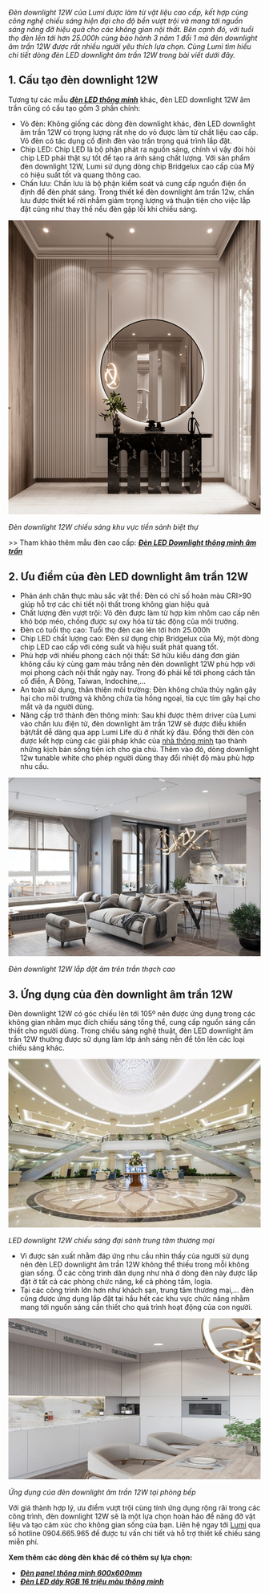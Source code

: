﻿*Đèn downlight 12W của Lumi được làm từ vật liệu cao cấp, kết hợp cùng công nghệ chiếu sáng hiện đại cho độ bền vượt trội và mang tới nguồn sáng nâng đỡ hiệu quả cho các không gian nội thất. Bên cạnh đó, với tuổi thọ đèn lên tới hơn 25.000h cùng bảo hành 3 năm 1 đổi 1 mà đèn downlight âm trần 12W được rất nhiều người yêu thích lựa chọn. Cùng Lumi tìm hiểu chi tiết dòng đèn LED downlight âm trần 12W trong bài viết dưới đây.*
## **1. Cấu tạo đèn downlight 12W**
Tương tự các mẫu [***đèn LED thông minh***](https://lumi.vn/den-led-thong-minh) khác, đèn LED downlight 12W âm trần cũng có cấu tạo gồm 3 phần chính:

- Vỏ đèn: Không giống các dòng đèn downlight khác, đèn LED downlight âm trần 12W có trọng lượng rất nhẹ do vỏ được làm từ chất liệu cao cấp. Vỏ đèn có tác dụng cố định đèn vào trần trong quá trình lắp đặt.
- Chip LED: Chip LED là bộ phận phát ra nguồn sáng, chính vì vậy đòi hỏi chip LED phải thật sự tốt để tạo ra ánh sáng chất lượng. Với sản phẩm đèn downlight 12W, Lumi sử dụng dòng chip Bridgelux cao cấp của Mỹ có hiệu suất tốt và quang thông cao.
- Chấn lưu: Chấn lưu là bộ phận kiểm soát và cung cấp nguồn điện ổn định để đèn phát sáng. Trong thiết kế đèn downlight âm trần 12w, chấn lưu được thiết kế rời nhằm giảm trọng lượng và thuận tiện cho việc lắp đặt cũng như thay thế nếu đèn gặp lỗi khi chiếu sáng.

![12-880x1024](Aspose.Words.4cdd2ab7-d4be-4230-a27f-4b4e2d1d8e63.001.png)

*Đèn downlight 12W chiếu sáng khu vực tiền sảnh biệt thự*

\>> Tham khảo thêm mẫu đèn cao cấp: [***Đèn LED Downlight thông minh âm trần***](https://lumi.vn/san-pham/den-led-downlight-thong-minh-am-tran.html)
## **2. Ưu điểm của đèn LED downlight âm trần 12W**
- Phản ánh chân thực màu sắc vật thể: Đèn có chỉ số hoàn màu CRI>90 giúp hỗ trợ các chi tiết nội thất trong không gian hiệu quả
- Chất lượng đèn vượt trội: Vỏ đèn được làm từ hợp kim nhôm cao cấp nên khó bóp méo, chống được sự oxy hóa từ tác động của môi trường.
- Đèn có tuổi thọ cao: Tuổi thọ đèn cao lên tới hơn 25.000h
- Chip LED chất lượng cao: Đèn sử dụng chip Bridgelux của Mỹ, một dòng chip LED cao cấp với công suất và hiệu suất phát quang tốt.
- Phù hợp với nhiều phong cách nội thất: Sở hữu kiểu dáng đơn giản không cầu kỳ cùng gam màu trắng nên đèn downlight 12W phù hợp với mọi phong cách nội thất ngày nay. Trong đó phải kể tới phong cách tân cổ điển, Á Đông, Taiwan, Indochine,…
- An toàn sử dụng, thân thiện môi trường: Đèn không chứa thủy ngân gây hại cho môi trường và không chứa tia hồng ngoại, tia cực tím gây hại cho mắt và da người dùng.
- Nâng cấp trở thành đèn thông minh: Sau khi được thêm driver của Lumi vào chấn lưu điện tử, đèn downlight âm trần 12W sẽ được điều khiển bật/tắt dễ dàng qua app Lumi Life dù ở nhất kỳ đâu. Đồng thời đèn còn được kết hợp cùng các giải pháp khác của [nhà thông minh](https://lumi.vn/) tạo thành những kịch bản sống tiện ích cho gia chủ. Thêm vào đó, dòng downlight 12w tunable white cho phép người dùng thay đổi nhiệt độ màu phù hợp nhu cầu.

![Đèn downlight 12W lắp đặt âm trên trần thạch cao](Aspose.Words.4cdd2ab7-d4be-4230-a27f-4b4e2d1d8e63.002.jpeg)

*Đèn downlight 12W lắp đặt âm trên trần thạch cao*
## **3. Ứng dụng của đèn downlight âm trần 12W**
Đèn downlight 12W có góc chiếu lên tới 105º nên được ứng dụng trong các không gian nhằm mục đích chiếu sáng tổng thể, cung cấp nguồn sáng cần thiết cho người dùng. Trong chiếu sáng nghệ thuật, đèn LED downlight âm trần 12W thường được sử dụng làm lớp ánh sáng nền để tôn lên các loại chiếu sáng khác.

![Ứng dụng của đèn downlight âm trần 12W](Aspose.Words.4cdd2ab7-d4be-4230-a27f-4b4e2d1d8e63.003.jpeg)

*LED downlight 12W chiếu sáng đại sảnh trung tâm thương mại*

- Vì được sản xuất nhằm đáp ứng nhu cầu nhìn thấy của người sử dụng nên đèn LED downlight âm trần 12W không thể thiếu trong mỗi không gian sống. Ở các công trình dân dụng như nhà ở dòng đèn này được lắp đặt ở tất cả các phòng chức năng, kể cả phòng tắm, logia.
- Tại các công trình lớn hơn như khách sạn, trung tâm thương mại,… đèn cũng được ứng dụng lắp đặt tại hầu hết các khu vực chức năng nhằm mang tới nguồn sáng cần thiết cho quá trình hoạt động của con người.

![Đèn downlight 12W](Aspose.Words.4cdd2ab7-d4be-4230-a27f-4b4e2d1d8e63.004.jpeg)[](https://lumilighting.vn/wp-content/uploads/2022/11/den-downlight-12w.02.jpg)

*Ứng dụng của đèn downlight âm trần 12W tại phòng bếp*

Với giá thành hợp lý, ưu điểm vượt trội cùng tính ứng dụng rộng rãi trong các công trình, đèn downlight 12W sẽ là một lựa chọn hoàn hảo để nâng đỡ vật liệu và tạo cảm xúc cho không gian sống của bạn. Liên hệ ngay tới [Lumi](https://lumilighting.vn/) qua số hotline 0904.665.965 để được tư vấn chi tiết và hỗ trợ thiết kế chiếu sáng miễn phí.

**Xem thêm các dòng đèn khác để có thêm sự lựa chọn:**

- [***Đèn panel thông minh 600x600mm***](https://lumi.vn/san-pham/den-led-panel-thong-minh-600x600mm.html)
- [***Đèn LED dây RGB 16 triệu màu thông minh***](https://lumi.vn/san-pham/den-led-day-thong-minh-rgb-16-trieu-mau.html)
